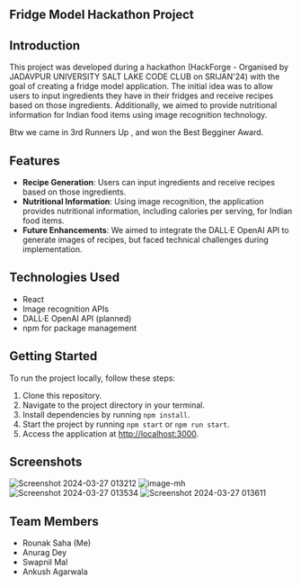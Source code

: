 ## Fridge Model Hackathon Project

## Introduction
This project was developed during a hackathon (HackForge - Organised by JADAVPUR UNIVERSITY SALT LAKE CODE CLUB on SRIJAN'24) with the goal of creating a fridge model application. The initial idea was to allow users to input ingredients they have in their fridges and receive recipes based on those ingredients. Additionally, we aimed to provide nutritional information for Indian food items using image recognition technology.

Btw we came in 3rd Runners Up , and won the Best Begginer Award.

## Features
- **Recipe Generation**: Users can input ingredients and receive recipes based on those ingredients.
- **Nutritional Information**: Using image recognition, the application provides nutritional information, including calories per serving, for Indian food items.
- **Future Enhancements**: We aimed to integrate the DALL·E OpenAI API to generate images of recipes, but faced technical challenges during implementation.

## Technologies Used
- React
- Image recognition APIs
- DALL·E OpenAI API (planned)
- npm for package management

## Getting Started
To run the project locally, follow these steps:
1. Clone this repository.
2. Navigate to the project directory in your terminal.
3. Install dependencies by running `npm install`.
4. Start the project by running `npm start` or `npm run start`.
5. Access the application at [http://localhost:3000](http://localhost:3000).

## Screenshots
![Screenshot 2024-03-27 013212](https://github.com/like-rounak/Pie_FridgeModel/assets/78261692/438aaa3e-ce4e-4e58-95dd-8efd385d4a17)
![image-mh](https://github.com/like-rounak/Pie_FridgeModel/assets/78261692/d47ec5b0-b26f-441e-81ed-eb7a751664d2)
![Screenshot 2024-03-27 013534](https://github.com/like-rounak/Pie_FridgeModel/assets/78261692/92398620-a069-4888-aa62-8958c5b86187)
![Screenshot 2024-03-27 013611](https://github.com/like-rounak/Pie_FridgeModel/assets/78261692/4d4a2749-d7a7-4520-9b2f-bf9c0015dba1)


## Team Members
- Rounak Saha (Me)
- Anurag Dey 
- Swapnil Mal
- Ankush Agarwala

